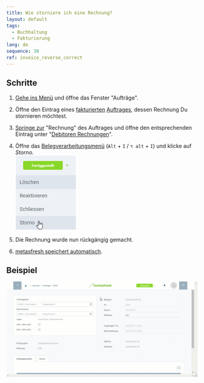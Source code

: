 ```yaml
---
title: Wie storniere ich eine Rechnung?
layout: default
tags:
  - Buchhaltung
  - Fakturierung
lang: de
sequence: 30
ref: invoice_reverse_correct
---
```


## Schritte
1. [Gehe ins Menü](Menu) und öffne das Fenster "Aufträge".
1. Öffne den Eintrag eines [fakturierten](Zu_Auftrag_Rechnung_erstellen) [Auftrages](Auftrag_erfassen), dessen Rechnung Du stornieren möchtest.
1. [Springe zur](SpringezuBelegen) "Rechnung" des Auftrages und öffne den entsprechenden Eintrag unter "[Debitoren Rechnungen](Menu)".
1. Öffne das [Belegverarbeitungsmenü](AktionStarten#belegverarbeitung) (`Alt` + `I` / `⌥ alt` + `I`) und klicke auf *Storno*.<br>
![](assets/Belegstatus_Storno.png)

1. Die Rechnung wurde nun rückgängig gemacht.
1. [metasfresh speichert automatisch](Speicheranzeige).

## Beispiel
![](assets/Rechnung_stornieren.gif)
